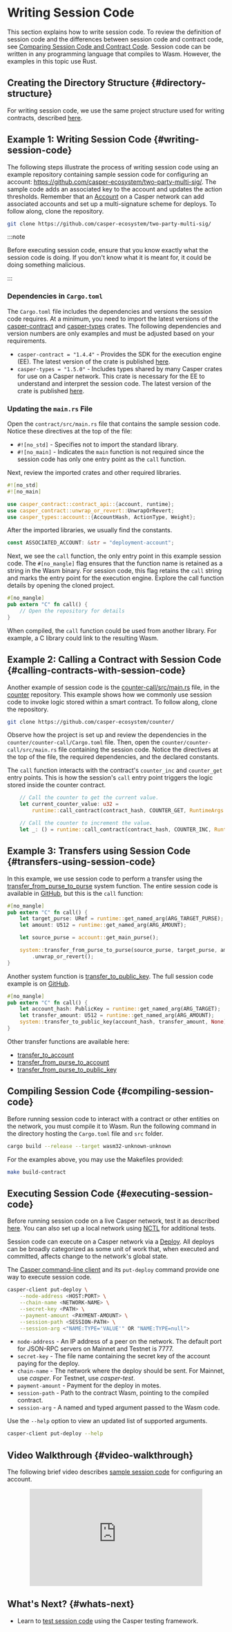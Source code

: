 # Writing Session Code

This section explains how to write session code. To review the definition of session code and the differences between session code and contract code, see [Comparing Session Code and Contract Code](/concepts/session-code.md). Session code can be written in any programming language that compiles to Wasm. However, the examples in this topic use Rust.

## Creating the Directory Structure {#directory-structure}

For writing session code, we use the same project structure used for writing contracts, described [here](/resources/tutorials/beginner/rust-contracts.md#directory-structure).

## Example 1: Writing Session Code {#writing-session-code}

The following steps illustrate the process of writing session code using an example repository containing sample session code for configuring an account: https://github.com/casper-ecosystem/two-party-multi-sig/. The sample code adds an associated key to the account and updates the action thresholds. Remember that an [Account](/design/casper-design/#accounts-head) on a Casper network can add associated accounts and set up a multi-signature scheme for deploys. To follow along, clone the repository.

```bash
git clone https://github.com/casper-ecosystem/two-party-multi-sig/
```

:::note

Before executing session code, ensure that you know exactly what the session code is doing. If you don't know what it is meant for, it could be doing something malicious.

:::

### Dependencies in `Cargo.toml`

The `Cargo.toml` file includes the dependencies and versions the session code requires. At a minimum, you need to import the latest versions of the [casper-contract](https://docs.rs/casper-contract/latest/casper_contract/) and [casper-types](https://docs.rs/casper-types/latest/casper_types/) crates. The following dependencies and version numbers are only examples and must be adjusted based on your requirements.

   - `casper-contract = "1.4.4"` - Provides the SDK for the execution engine (EE). The latest version of the crate is published [here](https://crates.io/crates/casper-contract).
   - `casper-types = "1.5.0"` - Includes types shared by many Casper crates for use on a Casper network. This crate is necessary for the EE to understand and interpret the session code. The latest version of the crate is published [here](https://crates.io/crates/casper-types).
    
### Updating the `main.rs` File

Open the `contract/src/main.rs` file that contains the sample session code. Notice these directives at the top of the file:

- `#![no_std]` - Specifies not to import the standard library.
- `#![no_main]` - Indicates the `main` function is not required since the session code has only one entry point as the `call` function.

Next, review the imported crates and other required libraries.

```rust
#![no_std]
#![no_main]

use casper_contract::contract_api::{account, runtime};
use casper_contract::unwrap_or_revert::UnwrapOrRevert;
use casper_types::account::{AccountHash, ActionType, Weight};
```

After the imported libraries, we usually find the constants. 

```rust
const ASSOCIATED_ACCOUNT: &str = "deployment-account";
```

Next, we see the `call` function, the only entry point in this example session code. The `#[no_mangle]` flag ensures that the function name is retained as a string in the Wasm binary. For session code, this flag retains the `call` string and marks the entry point for the execution engine. Explore the call function details by opening the cloned project.

```rust
#[no_mangle]
pub extern "C" fn call() {
    // Open the repository for details
}
```

When compiled, the `call` function could be used from another library. For example, a C library could link to the resulting Wasm.

## Example 2: Calling a Contract with Session Code {#calling-contracts-with-session-code}

Another example of session code is the [counter-call/src/main.rs](https://github.com/casper-ecosystem/counter/blob/master/counter-call/src/main.rs) file, in the [counter](https://github.com/casper-ecosystem/counter) repository. This example shows how we commonly use session code to invoke logic stored within a smart contract. To follow along, clone the repository.

```bash
git clone https://github.com/casper-ecosystem/counter/
```

Observe how the project is set up and review the dependencies in the `counter/counter-call/Cargo.toml` file. Then, open the `counter/counter-call/src/main.rs` file containing the session code. Notice the directives at the top of the file, the required dependencies, and the declared constants.

The `call` function interacts with the contract's `counter_inc` and `counter_get` entry points. This is how the session's `call` entry point triggers the logic stored inside the counter contract.

```rust
    // Call the counter to get the current value.
    let current_counter_value: u32 =
        runtime::call_contract(contract_hash, COUNTER_GET, RuntimeArgs::new());

    // Call the counter to increment the value.
    let _: () = runtime::call_contract(contract_hash, COUNTER_INC, RuntimeArgs::new());
```

## Example 3: Transfers using Session Code {#transfers-using-session-code}

In this example, we use session code to perform a transfer using the [transfer_from_purse_to_purse](https://docs.rs/casper-contract/latest/casper_contract/contract_api/system/fn.transfer_from_purse_to_purse.html) system function. The entire session code is available in [GitHub](https://github.com/casper-network/casper-node/blob/67c9c9bb84fdfc3f2d12103e25f0058104342bc0/smart_contracts/contracts/bench/transfer-to-purse/src/main.rs#L14), but this is the `call` function:

```rust
#[no_mangle]
pub extern "C" fn call() {
    let target_purse: URef = runtime::get_named_arg(ARG_TARGET_PURSE);
    let amount: U512 = runtime::get_named_arg(ARG_AMOUNT);

    let source_purse = account::get_main_purse();

    system::transfer_from_purse_to_purse(source_purse, target_purse, amount, None)
        .unwrap_or_revert();
}
```

Another system function is [transfer_to_public_key](https://docs.rs/casper-contract/latest/casper_contract/contract_api/system/fn.transfer_to_public_key.html). The full session code example is on [GitHub](https://github.com/casper-network/casper-node/blob/67c9c9bb84fdfc3f2d12103e25f0058104342bc0/smart_contracts/contracts/client/transfer-to-public-key/src/main.rs#L16).

```rust
#[no_mangle]
pub extern "C" fn call() {
    let account_hash: PublicKey = runtime::get_named_arg(ARG_TARGET);
    let transfer_amount: U512 = runtime::get_named_arg(ARG_AMOUNT);
    system::transfer_to_public_key(account_hash, transfer_amount, None).unwrap_or_revert();
}
```

Other transfer functions are available here:

- [transfer_to_account](https://docs.rs/casper-contract/latest/casper_contract/contract_api/system/fn.transfer_to_account.html)
- [transfer_from_purse_to_account](https://docs.rs/casper-contract/latest/casper_contract/contract_api/system/fn.transfer_from_purse_to_account.html)
- [transfer_from_purse_to_public_key](https://docs.rs/casper-contract/latest/casper_contract/contract_api/system/fn.transfer_from_purse_to_public_key.html)


## Compiling Session Code {#compiling-session-code}

Before running session code to interact with a contract or other entities on the network, you must compile it to Wasm. Run the following command in the directory hosting the `Cargo.toml` file and `src` folder. 

```bash
cargo build --release --target wasm32-unknown-unknown
```

For the examples above, you may use the Makefiles provided:

```bash
make build-contract
```

## Executing Session Code {#executing-session-code}

Before running session code on a live Casper network, test it as described [here](/developers/writing-contracts/testing-session-code). You can also set up a local network using [NCTL](/dapp-dev-guide/building-dapps/setup-nctl) for additional tests.

Session code can execute on a Casper network via a [Deploy](/glossary/D.md#deploy). All deploys can be broadly categorized as some unit of work that, when executed and committed, affects change to the network's global state.

The [Casper command-line client](/dapp-dev-guide/setup/#the-casper-command-line-client) and its `put-deploy` command provide one way to execute session code.

```bash
casper-client put-deploy \
    --node-address <HOST:PORT> \
    --chain-name <NETWORK-NAME> \
    --secret-key <PATH> \
    --payment-amount <PAYMENT-AMOUNT> \
    --session-path <SESSION-PATH> \
    --session-arg <"NAME:TYPE='VALUE'" OR "NAME:TYPE=null">
```

-   `node-address` - An IP address of a peer on the network. The default port for JSON-RPC servers on Mainnet and Testnet is 7777.
-   `secret-key` - The file name containing the secret key of the account paying for the deploy.
-   `chain-name` - The network where the deploy should be sent. For Mainnet, use *casper*. For Testnet, use *casper-test*. 
-   `payment-amount` - Payment for the deploy in motes.  
-   `session-path` - Path to the contract Wasm, pointing to the compiled contract.
-   `session-arg` - A named and typed argument passed to the Wasm code.

Use the `--help` option to view an updated list of supported arguments.

```bash
casper-client put-deploy --help
```

## Video Walkthrough {#video-walkthrough}

The following brief video describes [sample session code](https://github.com/casper-ecosystem/two-party-multi-sig/) for configuring an account. 

<p align="center">
<iframe width="400" height="225" src="https://www.youtube.com/embed?v=sUg0nh3K3iQ&list=PL8oWxbJ-csEqi5FP87EJZViE2aLz6X1Mj&index=4" frameborder="0" allow="accelerometer; clipboard-write; encrypted-media; gyroscope; picture-in-picture" allowfullscreen></iframe>
</p>

## What's Next? {#whats-next}

- Learn to [test session code](/developers/writing-contracts/testing-session-code) using the Casper testing framework.